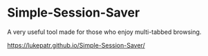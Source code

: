 # Simple-Session-Saver
A very useful tool made for those who enjoy multi-tabbed browsing.

https://lukepatr.github.io/Simple-Session-Saver/
